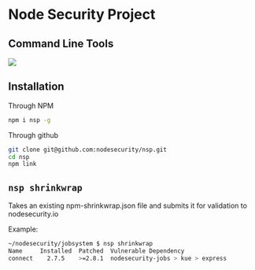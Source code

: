 # Node Security Project 
## Command Line Tools

![](https://nodesecurity.io/img/nodesecurity.png)


## Installation

Through NPM
```bash
npm i nsp -g
```

Through github
```bash
git clone git@github.com:nodesecurity/nsp.git
cd nsp
npm link
```

## ```nsp shrinkwrap```
Takes an existing npm-shrinkwrap.json file and submits it for validation to nodesecurity.io

Example:

```bash
~/nodesecurity/jobsystem $ nsp shrinkwrap
Name     Installed  Patched  Vulnerable Dependency
connect    2.7.5    >=2.8.1  nodesecurity-jobs > kue > express
```
